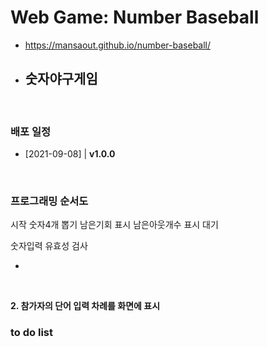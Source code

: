 # Web Game: Number Baseball

- https://mansaout.github.io/number-baseball/
- ## 숫자야구게임

<br>

### 배포 일정

- [2021-09-08] | **v1.0.0**

<br>

### 프로그래밍 순서도

시작
숫자4개 뽑기
남은기회 표시
남은아웃개수 표시
대기

숫자입력
유효성 검사

-

<br>

**2. 참가자의 단어 입력 차례를 화면에 표시**

### to do list
